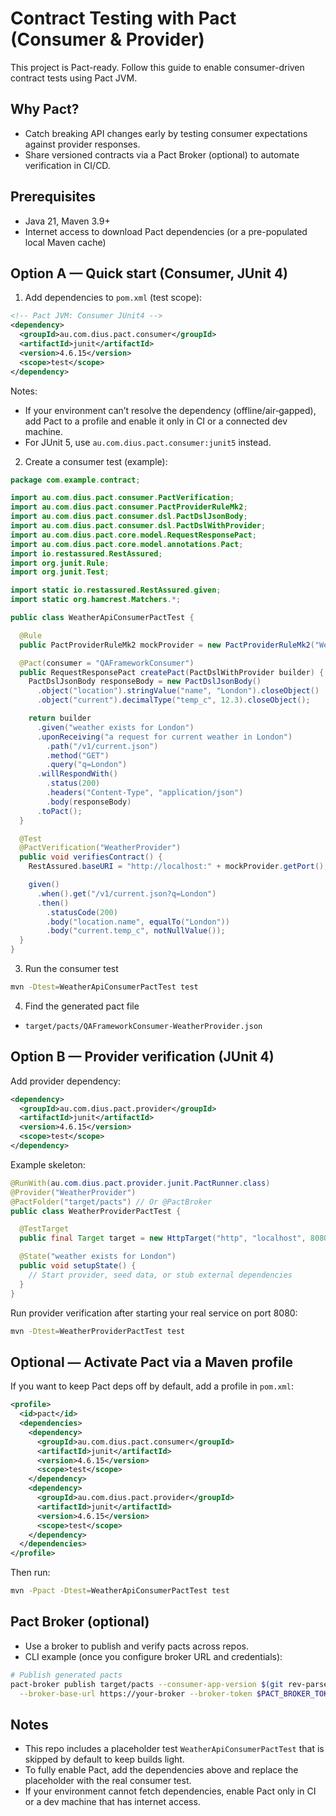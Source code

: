 # Contract Testing with Pact (Consumer & Provider)

This project is Pact-ready. Follow this guide to enable consumer-driven contract tests using Pact JVM.

## Why Pact?
- Catch breaking API changes early by testing consumer expectations against provider responses.
- Share versioned contracts via a Pact Broker (optional) to automate verification in CI/CD.

## Prerequisites
- Java 21, Maven 3.9+
- Internet access to download Pact dependencies (or a pre-populated local Maven cache)

## Option A — Quick start (Consumer, JUnit 4)

1) Add dependencies to `pom.xml` (test scope):

```xml
<!-- Pact JVM: Consumer JUnit4 -->
<dependency>
  <groupId>au.com.dius.pact.consumer</groupId>
  <artifactId>junit</artifactId>
  <version>4.6.15</version>
  <scope>test</scope>
</dependency>
```

Notes:
- If your environment can’t resolve the dependency (offline/air‑gapped), add Pact to a profile and enable it only in CI or a connected dev machine.
- For JUnit 5, use `au.com.dius.pact.consumer:junit5` instead.

2) Create a consumer test (example):

```java
package com.example.contract;

import au.com.dius.pact.consumer.PactVerification;
import au.com.dius.pact.consumer.PactProviderRuleMk2;
import au.com.dius.pact.consumer.dsl.PactDslJsonBody;
import au.com.dius.pact.consumer.dsl.PactDslWithProvider;
import au.com.dius.pact.core.model.RequestResponsePact;
import au.com.dius.pact.core.model.annotations.Pact;
import io.restassured.RestAssured;
import org.junit.Rule;
import org.junit.Test;

import static io.restassured.RestAssured.given;
import static org.hamcrest.Matchers.*;

public class WeatherApiConsumerPactTest {

  @Rule
  public PactProviderRuleMk2 mockProvider = new PactProviderRuleMk2("WeatherProvider", "localhost", 0, this);

  @Pact(consumer = "QAFrameworkConsumer")
  public RequestResponsePact createPact(PactDslWithProvider builder) {
    PactDslJsonBody responseBody = new PactDslJsonBody()
      .object("location").stringValue("name", "London").closeObject()
      .object("current").decimalType("temp_c", 12.3).closeObject();

    return builder
      .given("weather exists for London")
      .uponReceiving("a request for current weather in London")
        .path("/v1/current.json")
        .method("GET")
        .query("q=London")
      .willRespondWith()
        .status(200)
        .headers("Content-Type", "application/json")
        .body(responseBody)
      .toPact();
  }

  @Test
  @PactVerification("WeatherProvider")
  public void verifiesContract() {
    RestAssured.baseURI = "http://localhost:" + mockProvider.getPort();

    given()
      .when().get("/v1/current.json?q=London")
      .then()
        .statusCode(200)
        .body("location.name", equalTo("London"))
        .body("current.temp_c", notNullValue());
  }
}
```

3) Run the consumer test

```bash
mvn -Dtest=WeatherApiConsumerPactTest test
```

4) Find the generated pact file
- `target/pacts/QAFrameworkConsumer-WeatherProvider.json`

## Option B — Provider verification (JUnit 4)

Add provider dependency:

```xml
<dependency>
  <groupId>au.com.dius.pact.provider</groupId>
  <artifactId>junit</artifactId>
  <version>4.6.15</version>
  <scope>test</scope>
</dependency>
```

Example skeleton:

```java
@RunWith(au.com.dius.pact.provider.junit.PactRunner.class)
@Provider("WeatherProvider")
@PactFolder("target/pacts") // Or @PactBroker
public class WeatherProviderPactTest {

  @TestTarget
  public final Target target = new HttpTarget("http", "localhost", 8080, "/");

  @State("weather exists for London")
  public void setupState() {
    // Start provider, seed data, or stub external dependencies
  }
}
```

Run provider verification after starting your real service on port 8080:

```bash
mvn -Dtest=WeatherProviderPactTest test
```

## Optional — Activate Pact via a Maven profile

If you want to keep Pact deps off by default, add a profile in `pom.xml`:

```xml
<profile>
  <id>pact</id>
  <dependencies>
    <dependency>
      <groupId>au.com.dius.pact.consumer</groupId>
      <artifactId>junit</artifactId>
      <version>4.6.15</version>
      <scope>test</scope>
    </dependency>
    <dependency>
      <groupId>au.com.dius.pact.provider</groupId>
      <artifactId>junit</artifactId>
      <version>4.6.15</version>
      <scope>test</scope>
    </dependency>
  </dependencies>
</profile>
```

Then run:

```bash
mvn -Ppact -Dtest=WeatherApiConsumerPactTest test
```

## Pact Broker (optional)
- Use a broker to publish and verify pacts across repos.
- CLI example (once you configure broker URL and credentials):

```bash
# Publish generated pacts
pact-broker publish target/pacts --consumer-app-version $(git rev-parse --short HEAD) \
  --broker-base-url https://your-broker --broker-token $PACT_BROKER_TOKEN
```

## Notes
- This repo includes a placeholder test `WeatherApiConsumerPactTest` that is skipped by default to keep builds light.
- To fully enable Pact, add the dependencies above and replace the placeholder with the real consumer test.
- If your environment cannot fetch dependencies, enable Pact only in CI or a dev machine that has internet access.


